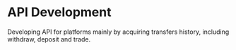 # API Development

Developing API for platforms mainly by acquiring transfers history, including withdraw, deposit and trade.
